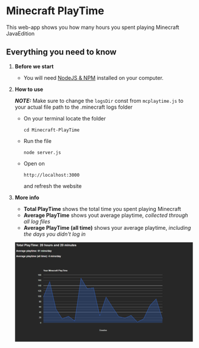 # Minecraft PlayTime

This web-app shows you how many hours you spent playing Minecraft JavaEdition

## Everything you need to know

1. **Before we start**

   - You will need [NodeJS & NPM](https://nodejs.org/en/download/package-manager/current) installed on your computer.

2. **How to use**

   **_NOTE:_**  Make sure to change the ```logsDir``` const from ```mcplaytime.js``` to your actual file path to the .minecraft logs folder

   - On your terminal locate the folder
     ```terminal
     cd Minecraft-PlayTime
     ```
   - Run the file
     ```terminal
     node server.js
     ```
   - Open on
     ```terminal
     http://localhost:3000
     ```
     and refresh the website

3. **More info**

   - **Total PlayTime** shows the total time you spent playing Minecraft
   - **Average PlayTime** shows yout average playtime, _collected through all log files_
   - **Average PlayTime (all time)** shows your average playtime, _including the days you didn't log in_

   ![example-screenshot](./example-screenshot.png)

